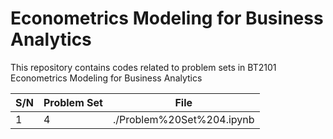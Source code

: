 # Econometrics Modeling for Business Analytics
This repository contains codes related to problem sets in BT2101 Econometrics Modeling for Business Analytics

| S/N | Problem Set | File 						|
| --- | ---			| ---  				 		|
| 1   | 4			| ./Problem%20Set%204.ipynb	|